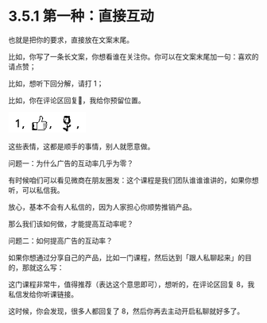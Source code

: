 # 3.5.1 第一种：直接互动

也就是把你的要求，直接放在文案末尾。

比如，你写了一条长文案，你想看谁在关注你。你可以在文案末尾加一句：喜欢的请点赞；

比如，想听下回分解，请打 1；

比如，你在评论区回复🌹，我给你预留位置。

![](img/7227e99d5b74e545c1abc8d14d768e7e.png)

这些表情，这都是顺手的事情，别人就愿意做。

问题一：为什么广告的互动率几乎为零？

有时候咱们可以看见微商在朋友圈发：这个课程是我们团队谁谁谁讲的，如果你想听，可以私信我。

放心，基本不会有人私信的，因为人家担心你顺势推销产品。

那么我们该如何做，才能提高互动率呢？

问题二：如何提高广告的互动率？

如果你想通过分享自己的产品，比如一门课程，然后达到「跟人私聊起来」的目的，那就这么写：

这门课程非常牛，值得推荐（表达这个意思即可），想听的，在评论区回复 8，我私信发给你听课链接。

这时候，你会发现，很多人都回复了 8，然后你再去主动开启私聊就好多了。
